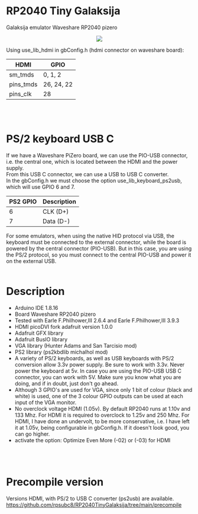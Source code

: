 # RP2040 Tiny Galaksija
Galaksija emulator Waveshare RP2040 pizero
<center><img src='https://raw.githubusercontent.com/rpsubc8/RP2040TinyGalaksija /main/preview/rp2040pizero.jpg'></center>

Using use_lib_hdmi in gbConfig.h (hdmi connector on waveshare board):<br>

| HDMI      | GPIO        |
| --------- | ------------|
| sm_tmds   | 0, 1, 2     |
| pins_tmds | 26, 24, 22  |
| pins_clk  | 28          |


<br><br>
<h1>PS/2 keyboard USB C</h1>
If we have a Waveshare PiZero board, we can use the PIO-USB connector, i.e. the central one, which is located between the HDMI and the power supply.<br>
From this USB C connector, we can use a USB to USB C converter.<br>
In the gbConfig.h we must choose the option use_lib_keyboard_ps2usb, which will use GPIO 6 and 7.

| PS2 GPIO  | Description |
| --------- | ----------- |
|  6        | CLK  (D+)   |
|  7        | Data (D-)   |

For some emulators, when using the native HID protocol via USB, the keyboard must be connected to the external connector, while the board is powered by the central connector (PIO-USB). But in this case, you are using the PS/2 protocol, so you must connect to the central PIO-USB and power it on the external USB.
<br><br>


<h1>Description</h1>
<ul>
 <li>Arduino IDE 1.8.16</li>
 <li>Board Waveshare RP2040 pizero</li>
 <li>Tested with Earle F.Philhower,III 2.6.4 and Earle F.Philhower,III 3.9.3</li>
 <li>HDMI picoDVI fork adafruit version 1.0.0</li>
 <li>Adafruit GFX library</li>
 <li>Adafruit BusIO library</li>
 <li>VGA library (Hunter Adams and San Tarcisio mod)</li>
 <li>PS2 library (ps2kbdlib michalhol mod)</li>
 <li>A variety of PS/2 keyboards, as well as USB keyboards with PS/2 conversion allow 3.3v power supply. Be sure to work with 3.3v. Never power the keyboard at 5v. In case you are using the PIO-USB USB C connector, you can work with 5V. Make sure you know what you are doing, and if in doubt, just don't go ahead.</li>
 <li>Although 3 GPIO's are used for VGA, since only 1 bit of colour (black and white) is used, one of the 3 colour GPIO outputs can be used at each input of the VGA monitor.</li>
 <li>No overclock voltage HDMI (1.05v). By default RP2040 runs at 1.10v and 133 Mhz. For HDMI it is required to overclock to 1.25v and 250 Mhz. For HDMI, I have done an undervolt, to be more conservative, i.e. I have left it at 1.05v, being configurable in gbConfig.h. If it doesn't look good, you can go higher.</li> 
 <li>activate the option: Optimize Even More (-02) or (-03) for HDMI</li>
</ul>
<br><br>


<h1>Precompile version</h1>
Versions HDMI, with PS/2 to USB C converter (ps2usb) are available.<br>
<a href='https://github.com/rpsubc8/RP2040TinyGalaksija/tree/main/precompile'>https://github.com/rpsubc8/RP2040TinyGalaksija/tree/main/precompile</a>
